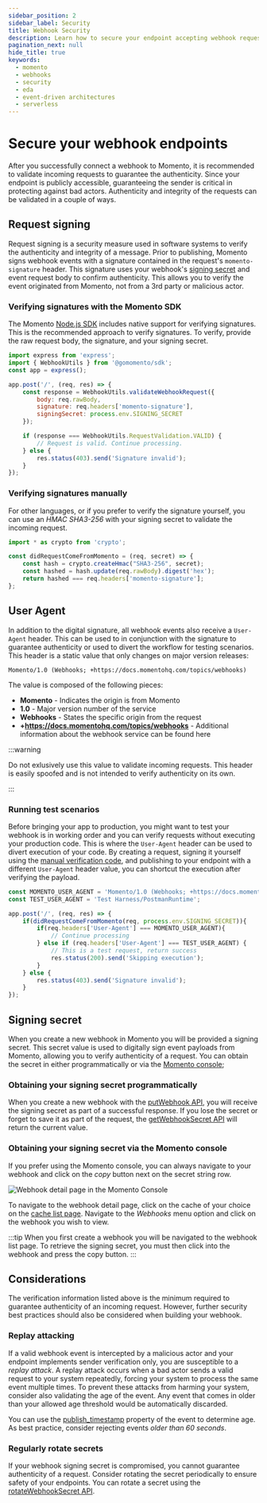 ```yaml
---
sidebar_position: 2
sidebar_label: Security
title: Webhook Security
description: Learn how to secure your endpoint accepting webhook requests with request signatures and verification.
pagination_next: null
hide_title: true
keywords:
  - momento
  - webhooks
  - security
  - eda
  - event-driven architectures
  - serverless
---
```


# Secure your webhook endpoints

After you successfully connect a webhook to Momento, it is recommended to validate incoming requests to guarantee the authenticity. Since your endpoint is publicly accessible, guaranteeing the sender is critical in protecting against bad actors. Authenticity and integrity of the requests can be validated in a couple of ways.

## Request signing

Request signing is a security measure used in software systems to verify the authenticity and integrity of a message. Prior to publishing, Momento signs webhook events with a signature contained in the request's `momento-signature` header. This signature uses your webhook's [signing secret](#signing-secret) and event request body to confirm authenticity. This allows you to verify the event originated from Momento, not from a 3rd party or malicious actor.

### Verifying signatures with the Momento SDK

The Momento [Node.js SDK](./../develop/sdks/nodejs) includes native support for verifying signatures. This is the recommended approach to verify signatures. To verify, provide the raw request body, the signature, and your signing secret.

```javascript
import express from 'express';
import { WebhookUtils } from '@gomomento/sdk';
const app = express();

app.post('/', (req, res) => {
    const response = WebhookUtils.validateWebhookRequest({
        body: req.rawBody,
        signature: req.headers['momento-signature'],
        signingSecret: process.env.SIGNING_SECRET
    });

    if (response === WebhookUtils.RequestValidation.VALID) {
        // Request is valid. Continue processing.
    } else {
        res.status(403).send('Signature invalid');
    }
});
```

### Verifying signatures manually

For other languages, or if you prefer to verify the signature yourself, you can use an *HMAC SHA3-256* with your signing secret to validate the incoming request.

```javascript
import * as crypto from 'crypto';

const didRequestComeFromMomento = (req, secret) => {
    const hash = crypto.createHmac("SHA3-256", secret);
    const hashed = hash.update(req.rawBody).digest('hex');
    return hashed === req.headers['momento-signature'];
};
```

## User Agent

In addition to the digital signature, all webhook events also receive a `User-Agent` header. This can be used to in conjunction with the signature to guarantee authenticity or used to divert the workflow for testing scenarios. This header is a static value that only changes on major version releases:

`Momento/1.0 (Webhooks; +https://docs.momentohq.com/topics/webhooks)`

The value is composed of the following pieces:

* **Momento** - Indicates the origin is from Momento
* **1.0** - Major version number of the service
* **Webhooks** - States the specific origin from the request
* **+https://docs.momentohq.com/topics/webhooks** - Additional information about the webhook service can be found here

:::warning

Do not exlusively use this value to validate incoming requests. This header is easily spoofed and is not intended to verify authenticity on its own.

:::

### Running test scenarios

Before bringing your app to production, you might want to test your webhook is in working order and you can verify requests without executing your production code. This is where the `User-Agent` header can be used to divert execution of your code. By creating a request, signing it yourself using the [manual verification code](#verifying-signatures-manually), and publishing to your endpoint with a different `User-Agent` header value, you can shortcut the execution after verifying the payload.

```javascript
const MOMENTO_USER_AGENT = 'Momento/1.0 (Webhooks; +https://docs.momentohq.com/topics/webhooks)';
const TEST_USER_AGENT = 'Test Harness/PostmanRuntime';

app.post('/', (req, res) => {
    if(didRequestComeFromMomento(req, process.env.SIGNING_SECRET)){
        if(req.headers['User-Agent'] === MOMENTO_USER_AGENT){
            // Continue processing
        } else if (req.headers['User-Agent'] === TEST_USER_AGENT) {
            // This is a test request, return success
            res.status(200).send('Skipping execution');
        }
    } else {
        res.status(403).send('Signature invalid');
    }
});
```

## Signing secret

When you create a new webhook in Momento you will be provided a signing secret. This secret value is used to digitally sign event payloads from Momento, allowing you to verify authenticity of a request. You can obtain the secret in either programmatically or via the [Momento console](https://console.gomomento.com);

### Obtaining your signing secret programmatically

When you create a new webhook with the [putWebhook API](./../develop/api-reference/webhooks#put-webhook-api), you will receive the signing secret as part of a successful response. If you lose the secret or forget to save it as part of the request, the [getWebhookSecret API](./../develop/api-reference/webhooks#get-webhook-secret-api) will return the current value.

### Obtaining your signing secret via the Momento console

If you prefer using the Momento console, you can always navigate to your webhook and click on the *copy* button next on the secret string row.

![Webhook detail page in the Momento Console](@site/static/img/webhook-secret-string.png)

To navigate to the webhook detail page, click on the cache of your choice on the [cache list page](https://console.gomomento.com/caches). Navigate to the *Webhooks* menu option and click on the webhook you wish to view.

:::tip
When you first create a webhook you will be navigated to the webhook list page. To retrieve the signing secret, you must then click into the webhook and press the copy button.
:::

## Considerations

The verification information listed above is the minimum required to guarantee authenticity of an incoming request. However, further security best practices should also be considered when building your webhook.

### Replay attacking

If a valid webhook event is intercepted by a malicious actor and your endpoint implements sender verification only, you are susceptible to a *replay attack*. A replay attack occurs when a bad actor sends a valid request to your system repeatedly, forcing your system to process the same event multiple times. To prevent these attacks from harming your system, consider also validating the age of the event. Any event that comes in older than your allowed age threshold would be automatically discarded.

You can use the [publish_timestamp](./index#publish_timestamp) property of the event to determine age. As best practice, consider rejecting events *older than 60 seconds*.

### Regularly rotate secrets

If your webhook signing secret is compromised, you cannot guarantee authenticity of a request. Consider rotating the secret periodically to ensure safety of your endpoints. You can rotate a secret using the [rotateWebhookSecret API](./../develop/api-reference/webhooks#rotate-webhook-secret-api).
